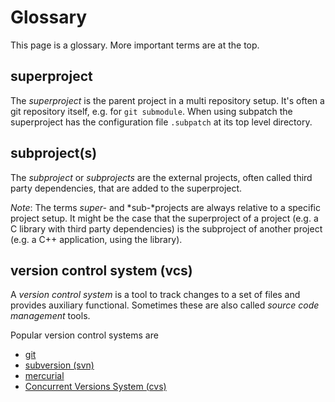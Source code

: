 # Glossary

This page is a glossary. More important terms are at the top.


## superproject

The *superproject* is the parent project in a multi repository setup. It's often
a git repository itself, e.g. for `git submodule`. When using subpatch the
superproject has the configuration file `.subpatch` at its top level directory.


## subproject(s)

The *subproject* or *subprojects* are the external projects, often called third
party dependencies, that are added to the superproject.

*Note*: The terms *super-* and *sub-*projects are always relative to a specific
project setup. It might be the case that the superproject of a project (e.g. a
C library with third party dependencies) is the subproject of another project
(e.g. a C++ application, using the library).


## version control system (vcs)

A *version control system* is a tool to track changes to a set of files and provides
auxiliary functional. Sometimes these are also called *source code management* tools.

Popular version control systems are

* [git](https://git-scm.com/)
* [subversion (svn)](https://subversion.apache.org/)
* [mercurial](https://www.mercurial-scm.org/)
* [Concurrent Versions System (cvs)](http://savannah.nongnu.org/projects/cvs)
